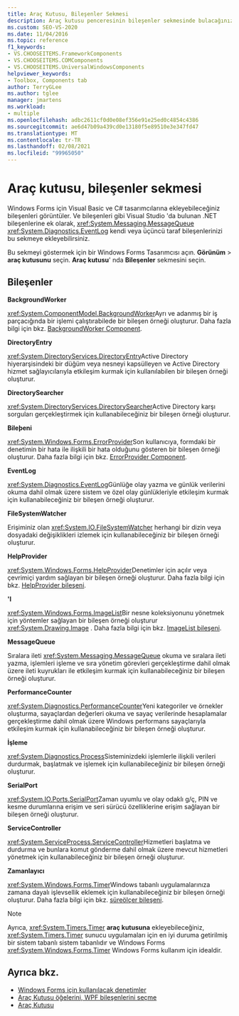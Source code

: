 ```yaml
---
title: Araç Kutusu, Bileşenler Sekmesi
description: Araç kutusu penceresinin bileşenler sekmesinde bulacağınız bileşenler hakkında bilgi edinin.
ms.custom: SEO-VS-2020
ms.date: 11/04/2016
ms.topic: reference
f1_keywords:
- VS.CHOOSEITEMS.FrameworkComponents
- VS.CHOOSEITEMS.COMComponents
- VS.CHOOSEITEMS.UniversalWindowsComponents
helpviewer_keywords:
- Toolbox, Components tab
author: TerryGLee
ms.author: tglee
manager: jmartens
ms.workload:
- multiple
ms.openlocfilehash: adbc2611cf0d0e08ef356e91e25ed0c4854c4386
ms.sourcegitcommit: ae6d47b09a439cd0e13180f5e89510e3e347fd47
ms.translationtype: MT
ms.contentlocale: tr-TR
ms.lasthandoff: 02/08/2021
ms.locfileid: "99965050"
---
```

# <a name="toolbox-components-tab"></a>Araç kutusu, bileşenler sekmesi

Windows Forms için Visual Basic ve C# tasarımcılarına ekleyebileceğiniz bileşenleri görüntüler. Ve bileşenleri gibi Visual Studio 'da bulunan .NET bileşenlerine ek olarak, <xref:System.Messaging.MessageQueue> <xref:System.Diagnostics.EventLog> kendi veya üçüncü taraf bileşenlerinizi bu sekmeye ekleyebilirsiniz.

Bu sekmeyi göstermek için bir Windows Forms Tasarımcısı açın. **Görünüm**  >  **araç kutusunu** seçin. **Araç kutusu**' nda **Bileşenler** sekmesini seçin.

## <a name="components"></a>Bileşenler

**BackgroundWorker**

<xref:System.ComponentModel.BackgroundWorker>Ayrı ve adanmış bir iş parçacığında bir işlemi çalıştırabilede bir bileşen örneği oluşturur. Daha fazla bilgi için bkz. [BackgroundWorker Component](/dotnet/framework/winforms/controls/backgroundworker-component).

**DirectoryEntry**

<xref:System.DirectoryServices.DirectoryEntry>Active Directory hiyerarşisindeki bir düğüm veya nesneyi kapsülleyen ve Active Directory hizmet sağlayıcılarıyla etkileşim kurmak için kullanılabilen bir bileşen örneği oluşturur.

**DirectorySearcher**

<xref:System.DirectoryServices.DirectorySearcher>Active Directory karşı sorguları gerçekleştirmek için kullanabileceğiniz bir bileşen örneği oluşturur.

**Bileþeni**

<xref:System.Windows.Forms.ErrorProvider>Son kullanıcıya, formdaki bir denetimin bir hata ile ilişkili bir hata olduğunu gösteren bir bileşen örneği oluşturur. Daha fazla bilgi için bkz. [ErrorProvider Component](/dotnet/framework/winforms/controls/errorprovider-component-windows-forms).

**EventLog**

<xref:System.Diagnostics.EventLog>Günlüğe olay yazma ve günlük verilerini okuma dahil olmak üzere sistem ve özel olay günlükleriyle etkileşim kurmak için kullanabileceğiniz bir bileşen örneği oluşturur.

**FileSystemWatcher**

Erişiminiz olan <xref:System.IO.FileSystemWatcher> herhangi bir dizin veya dosyadaki değişiklikleri izlemek için kullanabileceğiniz bir bileşen örneği oluşturur.

**HelpProvider**

<xref:System.Windows.Forms.HelpProvider>Denetimler için açılır veya çevrimiçi yardım sağlayan bir bileşen örneği oluşturur. Daha fazla bilgi için bkz. [HelpProvider bileşeni](/dotnet/framework/winforms/controls/helpprovider-component-windows-forms).

**'I**

<xref:System.Windows.Forms.ImageList>Bir nesne koleksiyonunu yönetmek için yöntemler sağlayan bir bileşen örneği oluşturur <xref:System.Drawing.Image> . Daha fazla bilgi için bkz. [ImageList bileşeni](/dotnet/framework/winforms/controls/imagelist-component-windows-forms).

**MessageQueue**

Sıralara ileti <xref:System.Messaging.MessageQueue> okuma ve sıralara ileti yazma, işlemleri işleme ve sıra yönetim görevleri gerçekleştirme dahil olmak üzere ileti kuyrukları ile etkileşim kurmak için kullanabileceğiniz bir bileşen örneği oluşturur.

**PerformanceCounter**

<xref:System.Diagnostics.PerformanceCounter>Yeni kategoriler ve örnekler oluşturma, sayaçlardan değerleri okuma ve sayaç verilerinde hesaplamalar gerçekleştirme dahil olmak üzere Windows performans sayaçlarıyla etkileşim kurmak için kullanabileceğiniz bir bileşen örneği oluşturur.

**İşleme**

<xref:System.Diagnostics.Process>Sisteminizdeki işlemlerle ilişkili verileri durdurmak, başlatmak ve işlemek için kullanabileceğiniz bir bileşen örneği oluşturur.

**SerialPort**

<xref:System.IO.Ports.SerialPort>Zaman uyumlu ve olay odaklı g/ç, PIN ve kesme durumlarına erişim ve seri sürücü özelliklerine erişim sağlayan bir bileşen örneği oluşturur.

**ServiceController**

<xref:System.ServiceProcess.ServiceController>Hizmetleri başlatma ve durdurma ve bunlara komut gönderme dahil olmak üzere mevcut hizmetleri yönetmek için kullanabileceğiniz bir bileşen örneği oluşturur.

**Zamanlayıcı**

<xref:System.Windows.Forms.Timer>Windows tabanlı uygulamalarınıza zamana dayalı işlevsellik eklemek için kullanabileceğiniz bir bileşen örneği oluşturur. Daha fazla bilgi için bkz. [süreölçer bileşeni](/dotnet/framework/winforms/controls/timer-component-windows-forms).

> [!NOTE]
> Ayrıca, <xref:System.Timers.Timer> **araç kutusuna** ekleyebileceğiniz, <xref:System.Timers.Timer> sunucu uygulamaları için en iyi duruma getirilmiş bir sistem tabanlı sistem tabanlıdır ve Windows Forms <xref:System.Windows.Forms.Timer> Windows Forms kullanım için idealdir.

## <a name="see-also"></a>Ayrıca bkz.

- [Windows Forms için kullanılacak denetimler](/dotnet/framework/winforms/controls/controls-to-use-on-windows-forms)
- [Araç Kutusu öğelerini, WPF bileşenlerini seçme](choose-toolbox-items-wpf-components.md)
- [Araç Kutusu](../../ide/reference/toolbox.md)
